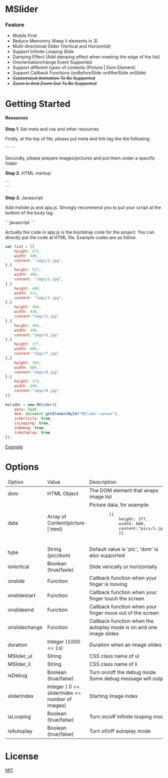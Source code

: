 MSlider
==============

<h3>Feature</h3>
<ul>
<li>Mobile First</li>
<li>Reduce Memomry (Keep li elements in 3)</li>
<li>Multi-directional Slider (Vertical and Horizontal)</li>
<li>Support Infinite Looping Slide</li>
<li>Damping Effect (Add damping effect when meeting the edge of the list)</li>
<li>Onorientationchange Event Supported</li>
<li>Support different types of contents (Picture | Dom Element)</li>
<li>Support Callback Functions (onBeforeSlide onAfterSlide onSlide)</li>
<li><del>Customized Animation To Be Supported</del></li>
<li><del>Zoom In And Zoom Out To Be Supported</del></li>
</ul>

Getting Started
==============
<h4>Resources</h4>
<p><b>Step 1. </b>Set meta and css and other resources</p>
<p>Firstly, at the top of file, please put meta and link tag like the following.</p>
```
<meta name="viewport" content="width=device-width,initial-scale=1.0,maximum-scale=1.0,minimum-scale=1.0,user-scalable=no"/>
<link type="text/css" rel="stylesheet" media="all" href="css/common.css">
```
<p>Secondly, please prepare images/pictures and put them under a specific folder</p>
<p><b>Step 2.</b> HTML markup</p>
```
<div id="canvas"></div>
```
<p><b>Step 3.</b> Javascript</p>
<p>Add mslider.js and app.js. Strongly recommend you to put your script at the bottom of the body tag.</p>
```javascript
<script src="../src/mslider.js"></script>
<script src="app.js"></script>
```

<p>Actually the code in app.js is the bootstrap code for the project. You can directly put the code at HTML file. Example codes are as follow</p>

```javascript
var list = [{
	height: 475,
	width: 400,
	content: "imgs/1.jpg",
},{
	height: 527,
	width: 400,
	content: "imgs/2.jpg",
},{
 	height: 400,
 	width: 512,
 	content: "imgs/3.jpg",
},{
	height: 400,
	width: 458,
	content:"imgs/5.jpg"
},{
	height: 400,
	width: 498,
	content:"imgs/6.jpg"
},{
	height: 377,
	width: 600,
	content:"imgs/7.jpg"
},{
	height: 396,
	width: 600,
	content:"imgs/8.jpg"
},{
	height: 374,
	width: 600,
	content:"imgs/9.jpg"
}];
	
mslider = new MSlider({
    data: list,
    dom: document.getElementById("MSlider-canvas"),
    isVerticle: true,
    isLooping: true,
    isDebug: true,
    isAutoplay: true
});

```

[Example](http://BE-FE.github.io/MSlider/demo)

Options
==============
<p>
<table>
<thead>
	<tr>
		<td>Option</td>
		<td>Value</td>
		<td>Description</td>
	</tr>
</thead>
<tbody>
	<tr>
		<td>dom</td>
		<td>HTML Object</td>
		<td>The DOM element that wraps image list</td>
	</tr>
	<tr>
		<td>data</td>
		<td>Array of Content(picture | html)</td>
		<td>Picture data, for example:
		<pre>
		[{
			height: 377,
			width: 600,
			content:"pics/1.jpg"
			}]
		</pre>
		</td>
	</tr>
	<tr>
		<td>type</td>
		<td>String (pic/dom)</td>
		<td>Default value is 'pic', 'dom' is also supported</td>
	</tr>
	<tr>
		<td>isVertical</td>
		<td>Boolean (true/fasle)</td>
		<td>Slide verically or horizontally</td>
	</tr>
	<tr>
		<td>onslide</td>
		<td>Function</td>
		<td>Callback function when your finger is moving</td>
	</tr>
	<tr>
		<td>onslidestart</td>
		<td>Function</td>
		<td>Callback function when your finger touch the screen</td>
	</tr>
	<tr>
		<td>onslideend</td>
		<td>Function</td>
		<td>Callback function when your finger move out of the screen</td>
	</tr>
	<tr>
		<td>onslidechange</td>
		<td>Function</td>
		<td>Callback function when the autoplay mode is on and one image slides</td>
	</tr>
	<tr>
		<td>duration</td>
		<td>Integer (1000 == 1s)</td>
		<td>Duration when an image slides</td>
	</tr>
	<tr>
		<td>MSlider_ul</td>
		<td>String</td>
		<td>CSS class name of ul</td>
	</tr>
	<tr>
		<td>MSlider_li</td>
		<td>String</td>
		<td>CSS class name of li</td>
	</tr>
	<tr>
		<td>isDebug</td>
		<td>Boolean (true/false)</td>
		<td>Turn on/off the debug mode. Some debug message will output</td>
	</tr>
	<tr>
		<td>sliderIndex</td>
		<td>Integer ( 0 <= sliderIndex <= number of images)</td>
		<td>Starting image index</td>
	</tr>
	<tr>
		<td>isLooping</td>
		<td>Boolean (true/false)</td>
		<td>Turn on/off infinite looping mode</td>
	</tr>
	<tr>
		<td>isAutoplay</td>
		<td>Boolean (true/false)</td>
		<td>Turn of/off autoplay mode</td>
	</tr>
</tbody>
</table>
</p>

License
========
[MIT](https://github.com/BE-FE/MSlider/blob/master/LICENSE)